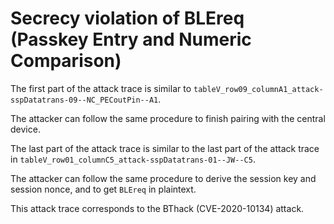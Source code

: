 # Secrecy violation of BLEreq (Passkey Entry and Numeric Comparison)

The first part of the attack trace is similar to `tableV_row09_columnA1_attack-sspDatatrans-09--NC_PECoutPin--A1`.

The attacker can follow the same procedure to finish pairing with the central device.

The last part of the attack trace is similar to the last part of the attack trace in `tableV_row01_columnC5_attack-sspDatatrans-01--JW--C5`.

The attacker can follow the same procedure to derive the session key and session nonce, and to get `BLEreq` in plaintext.

This attack trace corresponds to the BThack (CVE-2020-10134) attack.